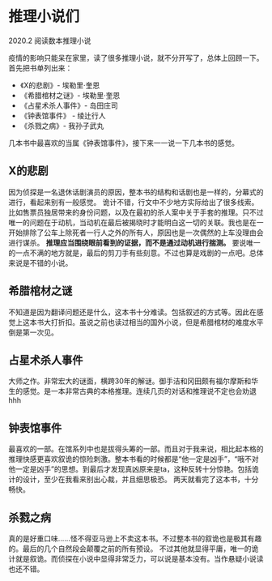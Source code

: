 # 推理小说们

2020.2 阅读数本推理小说

疫情的影响只能呆在家里，读了很多推理小说，就不分开写了，总体上回顾一下。首先把书单列出来：

* 《X的悲剧》- 埃勒里·奎恩
* 《希腊棺材之谜》- 埃勒里·奎恩
* 《占星术杀人事件》- 岛田庄司
* 《钟表馆事件》 - 绫辻行人
* 《杀戮之病》- 我孙子武丸

几本书中最喜欢的当属《钟表馆事件》，接下来一一说一下几本书的感觉。

## X的悲剧

因为侦探是一名退休话剧演员的原因，整本书的结构和话剧也是一样的，分幕式的进行，看起来别有一般感觉。 诡计不错，行文中不少地方实际给出了很多线索。比如售票员独居带来的身份问题，以及在最初的杀人案中关于手套的推理。只不过唯一的问题在于动机，当动机在最后被揭晓时才能明白这一切的关联。我也是在一开始排除了公车上除死者一行人之外的所有人，原因也是一次偶然的上车没理由会进行谋杀。 **推理应当围绕眼前看到的证据，而不是通过动机进行揣测。** 要说唯一的一点不满的地方就是，最后的剪刀手有些刻意。不过也算是戏剧的一点吧。总体来说是不错的小说。

## 希腊棺材之谜

不知道是因为翻译问题还是什么，这本书十分难读。包括叙述的方式等。因此在感觉上这本书大打折扣。虽说之前也读过相当的国外小说，但是希腊棺材的难度水平倒是第一次见。

## 占星术杀人事件

大师之作。非常宏大的谜面，横跨30年的解谜。御手洁和冈田颇有福尔摩斯和华生的感觉。是一本非常古典的本格推理。连续几页的对话和推理说不定也会劝退hhh

## 钟表馆事件

最喜欢的一部。在馆系列中也是拔得头筹的一部。而且对于我来说，相比起本格的推理快感更喜欢叙诡的惊险刺激。整本书看的时候都是“他一定是凶手”，“哦不对他一定是凶手”的思想。到最后才发现真凶原来是ta，这种反转十分惊艳。包括诡计的设计，至少在我看来别出心裁，并且细思极恐。 两天就看完了这本书，十分畅快。

## 杀戮之病

真的是好重口味……怪不得亚马逊上不卖这本书。不过整本书的叙诡也是极其有趣的。最后的几个自然段会颠覆之前的所有预设。 不过其他就显得平庸，唯一的诡计就是叙诡。而侦探在小说中显得非常乏力，可以说是基本没有。当作悬疑小说读也还不错。

